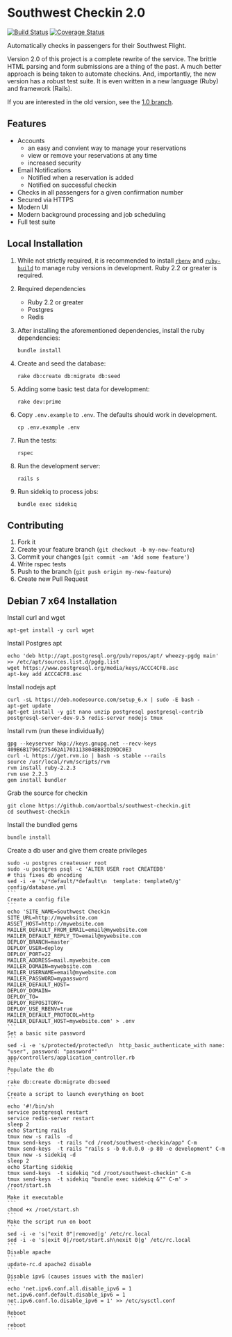 # Southwest Checkin 2.0

[![Build Status](https://travis-ci.org/aortbals/southwest-checkin.svg?branch=master)](https://travis-ci.org/aortbals/southwest-checkin) [![Coverage Status](https://coveralls.io/repos/aortbals/southwest-checkin/badge.svg?branch=master&service=github)](https://coveralls.io/github/aortbals/southwest-checkin?branch=master)

Automatically checks in passengers for their Southwest Flight.

Version 2.0 of this project is a complete rewrite of the service. The brittle HTML parsing and form submissions are a thing of the past. A much better approach is being taken to automate checkins. And, importantly, the new version has a robust test suite. It is even written in a new language (Ruby) and framework (Rails).

If you are interested in the old version, see the [1.0 branch](https://github.com/aortbals/southwest-checkin/tree/1.0).

## Features

- Accounts
    - an easy and convient way to manage your reservations
    - view or remove your reservations at any time
    - increased security
- Email Notifications
    - Notified when a reservation is added
    - Notified on successful checkin
- Checks in all passengers for a given confirmation number
- Secured via HTTPS
- Modern UI
- Modern background processing and job scheduling
- Full test suite


## Local Installation

1. While not strictly required, it is recommended to install [`rbenv`](https://github.com/sstephenson/rbenv) and [`ruby-build`](https://github.com/sstephenson/ruby-build) to manage ruby versions in development. Ruby 2.2 or greater is required.

2. Required dependencies

    - Ruby 2.2 or greater
    - Postgres
    - Redis

3. After installing the aforementioned dependencies, install the ruby dependencies:

    ```shell
    bundle install
    ```

4. Create and seed the database:

    ```shell
    rake db:create db:migrate db:seed
    ```

5. Adding some basic test data for development:

    ```shell
    rake dev:prime
    ```

6. Copy `.env.example` to `.env`. The defaults should work in development.

    ```shell
    cp .env.example .env
    ```
7. Run the tests:

    ```shell
    rspec
    ```

8. Run the development server:

    ```
    rails s
    ```

9. Run sidekiq to process jobs:

    ```
    bundle exec sidekiq
    ```

## Contributing

1. Fork it
2. Create your feature branch (`git checkout -b my-new-feature`)
3. Commit your changes (`git commit -am 'Add some feature'`)
4. Write rspec tests
5. Push to the branch (`git push origin my-new-feature`)
6. Create new Pull Request

## Debian 7 x64 Installation

Install curl and wget

```
apt-get install -y curl wget
```

Install Postgres apt

```
echo 'deb http://apt.postgresql.org/pub/repos/apt/ wheezy-pgdg main' >> /etc/apt/sources.list.d/pgdg.list
wget https://www.postgresql.org/media/keys/ACCC4CF8.asc
apt-key add ACCC4CF8.asc
```

Install nodejs apt
```
curl -sL https://deb.nodesource.com/setup_6.x | sudo -E bash -
apt-get update
apt-get install -y git nano unzip postgresql postgresql-contrib postgresql-server-dev-9.5 redis-server nodejs tmux
```
Install rvm (run these individually)
```
gpg --keyserver hkp://keys.gnupg.net --recv-keys 409B6B1796C275462A1703113804BB82D39DC0E3
curl -L https://get.rvm.io | bash -s stable --rails
source /usr/local/rvm/scripts/rvm
rvm install ruby-2.2.3
rvm use 2.2.3
gem install bundler
```
Grab the source for checkin
```
git clone https://github.com/aortbals/southwest-checkin.git
cd southwest-checkin
```
Install the bundled gems
```
bundle install
```
Create a db user and give them create privileges
````
sudo -u postgres createuser root
sudo -u postgres psql -c 'ALTER USER root CREATEDB'
# this fixes db encoding
sed -i -e 's/*default/*default\n  template: template0/g' config/database.yml
```
Create a config file
```
echo 'SITE_NAME=Southwest Checkin
SITE_URL=http://mywebsite.com
ASSET_HOST=http://mywebsite.com
MAILER_DEFAULT_FROM_EMAIL=email@mywebsite.com
MAILER_DEFAULT_REPLY_TO=email@mywebsite.com
DEPLOY_BRANCH=master
DEPLOY_USER=deploy
DEPLOY_PORT=22
MAILER_ADDRESS=mail.mywebsite.com
MAILER_DOMAIN=mywebsite.com
MAILER_USERNAME=email@mywebsite.com
MAILER_PASSWORD=mypassword
MAILER_DEFAULT_HOST=
DEPLOY_DOMAIN=
DEPLOY_TO=
DEPLOY_REPOSITORY=
DEPLOY_USE_RBENV=true
MAILER_DEFAULT_PROTOCOL=http
MAILER_DEFAULT_HOST=mywebsite.com' > .env
```
Set a basic site password
```
sed -i -e 's/protected/protected\n  http_basic_authenticate_with name: "user", password: "password"' app/controllers/application_controller.rb
```
Populate the db
```
rake db:create db:migrate db:seed
```
Create a script to launch everything on boot
```
echo '#!/bin/sh
service postgresql restart
service redis-server restart
sleep 2
echo Starting rails
tmux new -s rails  -d
tmux send-keys  -t rails "cd /root/southwest-checkin/app" C-m
tmux send-keys  -t rails "rails s -b 0.0.0.0 -p 80 -e development" C-m
tmux new -s sidekiq -d
sleep 2
echo Starting sidekiq
tmux send-keys  -t sidekiq "cd /root/southwest-checkin" C-m
tmux send-keys  -t sidekiq "bundle exec sidekiq &"" C-m' > /root/start.sh
```
Make it executable
```
chmod +x /root/start.sh
```
Make the script run on boot
```
sed -i -e 's|"exit 0"|removed|g' /etc/rc.local
sed -i -e 's|exit 0|/root/start.sh\nexit 0|g' /etc/rc.local
```
Disable apache
```
update-rc.d apache2 disable
```
Disable ipv6 (causes issues with the mailer)
```
echo 'net.ipv6.conf.all.disable_ipv6 = 1
net.ipv6.conf.default.disable_ipv6 = 1
net.ipv6.conf.lo.disable_ipv6 = 1' >> /etc/sysctl.conf
```
Reboot
```
reboot
```
